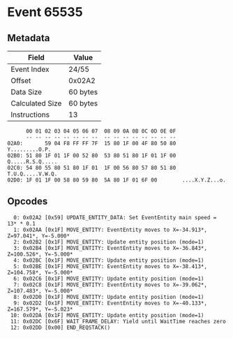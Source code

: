 # Event 65535

## Metadata

| Field           | Value    |
|-----------------|----------|
| Event Index     | 24/55    |
| Offset          | 0x02A2   |
| Data Size       | 60 bytes |
| Calculated Size | 60 bytes |
| Instructions    | 13       |

```
      00 01 02 03 04 05 06 07  08 09 0A 0B 0C 0D 0E 0F
      -- -- -- -- -- -- -- --  -- -- -- -- -- -- -- --
02A0:       59 04 F8 FF FF 7F  15 80 1F 00 4F 80 50 80    Y.........O.P.
02B0: 51 80 1F 01 1F 00 52 80  53 80 51 80 1F 01 1F 00  Q.....R.S.Q.....
02C0: 54 80 55 80 51 80 1F 01  1F 00 56 80 57 80 51 80  T.U.Q.....V.W.Q.
02D0: 1F 01 1F 00 58 80 59 80  5A 80 1F 01 6F 00        ....X.Y.Z...o.  
```

## Opcodes

```
  0: 0x02A2 [0x59] UPDATE_ENTITY_DATA: Set EventEntity main speed = 13* * 0.1
  1: 0x02AA [0x1F] MOVE_ENTITY: EventEntity moves to X=-34.913*, Z=97.041*, Y=-5.000*
  2: 0x02B2 [0x1F] MOVE_ENTITY: Update entity position (mode=1)
  3: 0x02B4 [0x1F] MOVE_ENTITY: EventEntity moves to X=-36.843*, Z=100.526*, Y=-5.000*
  4: 0x02BC [0x1F] MOVE_ENTITY: Update entity position (mode=1)
  5: 0x02BE [0x1F] MOVE_ENTITY: EventEntity moves to X=-38.413*, Z=104.758*, Y=-5.000*
  6: 0x02C6 [0x1F] MOVE_ENTITY: Update entity position (mode=1)
  7: 0x02C8 [0x1F] MOVE_ENTITY: EventEntity moves to X=-39.062*, Z=107.483*, Y=-5.000*
  8: 0x02D0 [0x1F] MOVE_ENTITY: Update entity position (mode=1)
  9: 0x02D2 [0x1F] MOVE_ENTITY: EventEntity moves to X=-40.133*, Z=167.579*, Y=-5.023*
 10: 0x02DA [0x1F] MOVE_ENTITY: Update entity position (mode=1)
 11: 0x02DC [0x6F] WAIT_FRAME_DELAY: Yield until WaitTime reaches zero
 12: 0x02DD [0x00] END_REQSTACK()
```
